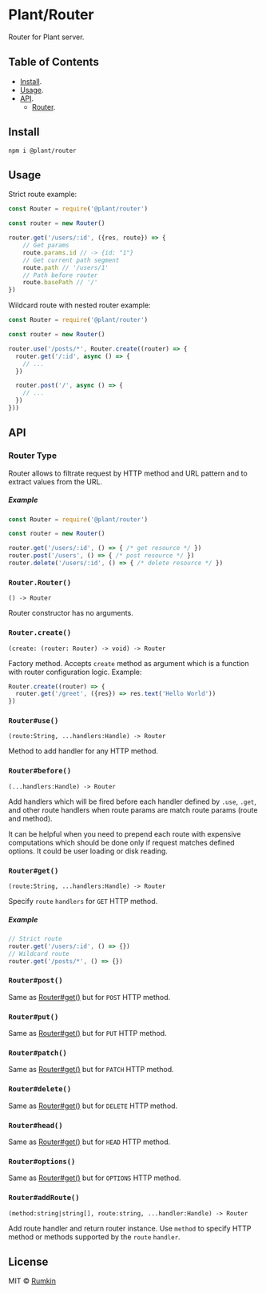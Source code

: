 # Plant/Router

Router for Plant server.

## Table of Contents

* [Install](#install).
* [Usage](#usage).
* [API](#api).
    * [Router](#router-type).

## Install

```shell
npm i @plant/router
```

## Usage

Strict route example:

```javascript
const Router = require('@plant/router')

const router = new Router()

router.get('/users/:id', ({res, route}) => {
    // Get params
    route.params.id // -> {id: "1"}
    // Get current path segment
    route.path // '/users/1'
    // Path before router
    route.basePath // '/'
})
```

Wildcard route with nested router example:

```javascript
const Router = require('@plant/router')

const router = new Router()

router.use('/posts/*', Router.create((router) => {
  router.get('/:id', async () => {
    // ...
  })

  router.post('/', async () => {
    // ...
  })
}))
```

## API

### Router Type

Router allows to filtrate request by HTTP method and URL pattern and to extract
values from the URL.

##### Example

```javascript
const Router = require('@plant/router')

const router = new Router()

router.get('/users/:id', () => { /* get resource */ })
router.post('/users', () => { /* post resource */ })
router.delete('/users/:id', () => { /* delete resource */ })
```

### `Router.Router()`
```
() -> Router
```

Router constructor has no arguments.

### `Router.create()`
```
(create: (router: Router) -> void) -> Router
```

Factory method. Accepts `create` method as argument which is a function
with router configuration logic. Example:

```javascript
Router.create((router) => {
  router.get('/greet', ({res}) => res.text('Hello World'))
})
```

### `Router#use()`

```text
(route:String, ...handlers:Handle) -> Router
```

Method to add handler for any HTTP method.

### `Router#before()`

```text
(...handlers:Handle) -> Router
```

Add handlers which will be fired before each handler defined by `.use`, `.get`,
and other route handlers when route params are match route params
(route and method).

It can be helpful when you need to prepend each route with expensive
computations which should be done only if request matches defined options. It
could be user loading or disk reading.

### `Router#get()`

```text
(route:String, ...handlers:Handle) -> Router
```

Specify `route` `handlers` for `GET` HTTP method.

##### Example

```javascript
// Strict route
router.get('/users/:id', () => {})
// Wildcard route
router.get('/posts/*', () => {})
```

### `Router#post()`

Same as [Router#get()](#routerget) but for `POST` HTTP method.

### `Router#put()`

Same as [Router#get()](#routerget) but for `PUT` HTTP method.

### `Router#patch()`

Same as [Router#get()](#routerget) but for `PATCH` HTTP method.

### `Router#delete()`

Same as [Router#get()](#routerget) but for `DELETE` HTTP method.

### `Router#head()`

Same as [Router#get()](#routerget) but for `HEAD` HTTP method.

### `Router#options()`

Same as [Router#get()](#routerget) but for `OPTIONS` HTTP method.

### `Router#addRoute()`
```
(method:string|string[], route:string, ...handler:Handle) -> Router
```

Add route handler and return router instance. Use `method` to specify HTTP
method or methods supported by the `route` `handler`.

## License

MIT &copy; [Rumkin](https://rumk.in)
